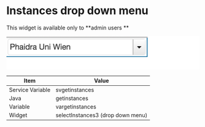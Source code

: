 # Instances drop down menu

This widget is available only to **admin users **

![](selectInstance.png)

|Item | Value |
| -- | -- |
| Service Variable | svgetinstances |
| Java | getinstances|
| Variable| vargetinstances |
| Widget | selectInstances3 (drop down menu)|

